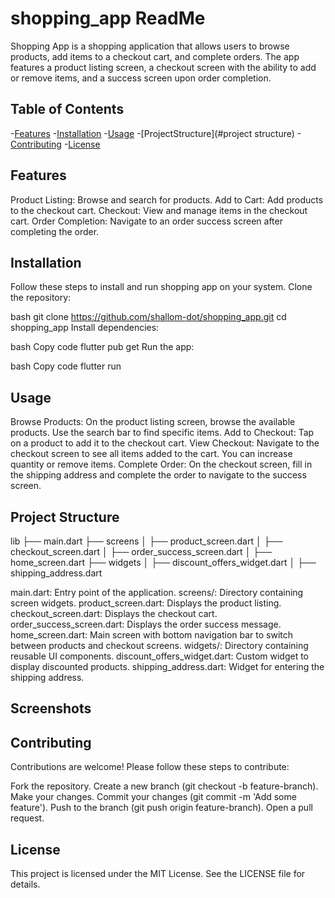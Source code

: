 # shopping_app ReadMe

Shopping App is a shopping application that allows users to browse products, add items to a checkout cart, and complete orders. The app features a product listing screen, a checkout screen with the ability to add or remove items, and a success screen upon order completion.

## Table of Contents
-[Features](#features)
-[Installation](#installation)
-[Usage](#usage)
-[ProjectStructure](#project structure)
-[Contributing](#configuration)
-[License](#license)

## Features
Product Listing: Browse and search for products.
Add to Cart: Add products to the checkout cart.
Checkout: View and manage items in the checkout cart.
Order Completion: Navigate to an order success screen after completing the order.

## Installation
Follow these steps to install and run shopping app on your system.
Clone the repository:

bash
git clone https://github.com/shallom-dot/shopping_app.git
cd shopping_app
Install dependencies:

bash
Copy code
flutter pub get
Run the app:

bash
Copy code
flutter run

## Usage
Browse Products: On the product listing screen, browse the available products. Use the search bar to find specific items.
Add to Checkout: Tap on a product to add it to the checkout cart.
View Checkout: Navigate to the checkout screen to see all items added to the cart. You can increase quantity or remove items.
Complete Order: On the checkout screen, fill in the shipping address and complete the order to navigate to the success screen.

## Project Structure
lib
├── main.dart
├── screens
│   ├── product_screen.dart
│   ├── checkout_screen.dart
│   ├── order_success_screen.dart
│   ├── home_screen.dart
├── widgets
│   ├── discount_offers_widget.dart
│   ├── shipping_address.dart

main.dart: Entry point of the application.
screens/: Directory containing screen widgets.
product_screen.dart: Displays the product listing.
checkout_screen.dart: Displays the checkout cart.
order_success_screen.dart: Displays the order success message.
home_screen.dart: Main screen with bottom navigation bar to switch between products and checkout screens.
widgets/: Directory containing reusable UI components.
discount_offers_widget.dart: Custom widget to display discounted products.
shipping_address.dart: Widget for entering the shipping address.

## Screenshots



## Contributing
Contributions are welcome! Please follow these steps to contribute:

Fork the repository.
Create a new branch (git checkout -b feature-branch).
Make your changes.
Commit your changes (git commit -m 'Add some feature').
Push to the branch (git push origin feature-branch).
Open a pull request.
## License
This project is licensed under the MIT License. See the LICENSE file for details.


